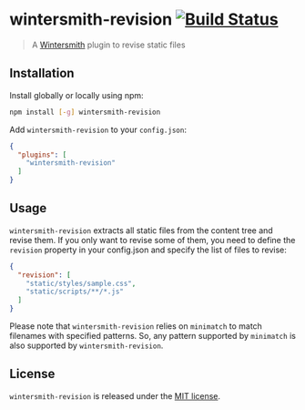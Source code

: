 # wintersmith-revision [![Build Status](https://travis-ci.org/xavierdutreilh/wintersmith-revision.svg?branch=master)](https://travis-ci.org/xavierdutreilh/wintersmith-revision)

> A [Wintersmith](https://github.com/jnordberg/wintersmith) plugin to revise static files

## Installation

Install globally or locally using npm:

```bash
npm install [-g] wintersmith-revision
```

Add `wintersmith-revision` to your `config.json`:

```json
{
  "plugins": [
    "wintersmith-revision"
  ]
}
```

## Usage

`wintersmith-revision` extracts all static files from the content tree and revise them. If you only want to revise some of them, you need to define the `revision` property in your config.json and specify the list of files to revise:

```json
{
  "revision": [
    "static/styles/sample.css",
    "static/scripts/**/*.js"
  ]
}
```

Please note that `wintersmith-revision` relies on `minimatch` to match filenames with specified patterns. So, any pattern supported by `minimatch` is also supported by `wintersmith-revision`.

## License

`wintersmith-revision` is released under the [MIT license](http://en.wikipedia.org/wiki/MIT_License).
